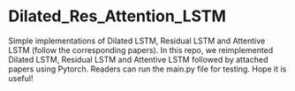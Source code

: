 # Dilated_Res_Attention_LSTM
Simple implementations of Dilated LSTM, Residual LSTM and Attentive LSTM (follow the corresponding papers).
In this repo, we reimplemented Dilated LSTM, Residual LSTM and Attentive LSTM followed by attached papers using Pytorch.
Readers can run the main.py file for testing.
Hope it is useful!
